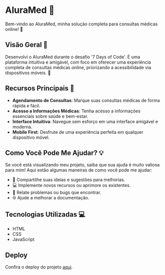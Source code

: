 # AluraMed 💉

Bem-vindo ao AluraMed, minha solução completa para consultas médicas online! 🏥

## Visão Geral 🌟

Desenvolvi o AluraMed durante o desafio '7 Days of Code'. É uma plataforma intuitiva e amigável, com foco em oferecer uma experiência completa de consultas médicas online, priorizando a acessibilidade via dispositivos móveis. 📱

## Recursos Principais 🚀

- **Agendamento de Consultas**: Marque suas consultas médicas de forma rápida e fácil.
- **Acesso a Informações Médicas**: Tenha acesso a informações essenciais sobre saúde e bem-estar.
- **Interface Intuitiva**: Navegue sem esforço em uma interface amigável e moderna.
- **Mobile First**: Desfrute de uma experiência perfeita em qualquer dispositivo móvel.

## Como Você Pode Me Ajudar? 💡

Se você está visualizando meu projeto, saiba que sua ajuda é muito valiosa para mim! Aqui estão algumas maneiras de como você pode me ajudar:

- 💬 Compartilhe suas ideias e sugestões para melhorias.
- 💻 Implemente novos recursos ou aprimore os existentes.
- 🐛 Relate problemas ou bugs que encontrar.
- 🌐 Ajude a melhorar a documentação.

## Tecnologias Utilizadas 💻

- HTML
- CSS
- JavaScript

## Deploy

Confira o deploy do projeto [aqui](https://rafaelpesmeraldo.github.io/AluraMed/).

